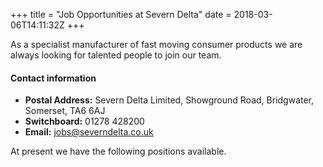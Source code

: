 +++
title = "Job Opportunities at Severn Delta"
date = 2018-03-06T14:11:32Z
+++

As a specialist manufacturer of fast moving consumer products we are always looking for talented people to join our team.

#### Contact information
* **Postal Address:** Severn Delta Limited, Showground Road, Bridgwater, Somerset, TA6 6AJ
* **Switchboard:** 01278 428200
* **Email:** jobs@severndelta.co.uk

At present we have the following positions available.